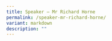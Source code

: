 ```yaml
---
title: Speaker – Mr Richard Horne
permalink: /speaker-mr-richard-horne/
variant: markdown
description: ""
---
```

